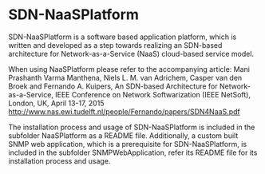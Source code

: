 # SDN-NaaSPlatform

SDN-NaaSPlatform is a software based application platform, which is written and developed as a step towards realizing an SDN-based architecture for Network-as-a-Service (NaaS) cloud-based service model.

When using NaaSPlatform please refer to the accompanying article:
Mani Prashanth Varma Manthena, Niels L. M. van Adrichem, Casper van den Broek and Fernando A. Kuipers, An SDN-based Architecture for Network-as-a-Service, IEEE Conference on Network Softwarization (IEEE NetSoft), London, UK, April 13-17, 2015
http://www.nas.ewi.tudelft.nl/people/Fernando/papers/SDN4NaaS.pdf

The installation process and usage of SDN-NaaSPlatform is included in the subfolder NaaSPlatform as a README file. Additionally, a custom built SNMP web application, which is a prerequisite for SDN-NaaSPlatform, is included in the subfolder SNMPWebApplication, refer its README file for its installation process and usage.    

